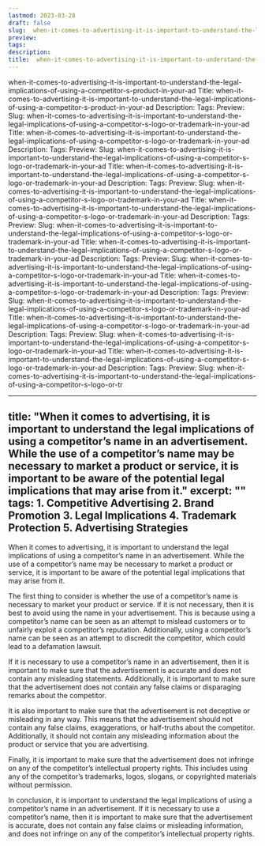 ```yaml
---
lastmod: 2023-03-28
draft: false
slug:  when-it-comes-to-advertising-it-is-important-to-understand-the-legal-implications-of-using-a-competitor-s-logo-or-trademark-in-your-ad
preview: 
tags: 
description: 
title:  when-it-comes-to-advertising-it-is-important-to-understand-the-legal-implications-of-using-a-competitor-s-product-in-your-ad
---
```

when-it-comes-to-advertising-it-is-important-to-understand-the-legal-implications-of-using-a-competitor-s-product-in-your-ad
Title: when-it-comes-to-advertising-it-is-important-to-understand-the-legal-implications-of-using-a-competitor-s-product-in-your-ad
Description:
Tags:
Preview:
Slug: when-it-comes-to-advertising-it-is-important-to-understand-the-legal-implications-of-using-a-competitor-s-logo-or-trademark-in-your-ad
Title: when-it-comes-to-advertising-it-is-important-to-understand-the-legal-implications-of-using-a-competitor-s-logo-or-trademark-in-your-ad
Description:
Tags:
Preview:
Slug: when-it-comes-to-advertising-it-is-important-to-understand-the-legal-implications-of-using-a-competitor-s-logo-or-trademark-in-your-ad
Title: when-it-comes-to-advertising-it-is-important-to-understand-the-legal-implications-of-using-a-competitor-s-logo-or-trademark-in-your-ad
Description:
Tags:
Preview:
Slug: when-it-comes-to-advertising-it-is-important-to-understand-the-legal-implications-of-using-a-competitor-s-logo-or-trademark-in-your-ad
Title: when-it-comes-to-advertising-it-is-important-to-understand-the-legal-implications-of-using-a-competitor-s-logo-or-trademark-in-your-ad
Description:
Tags:
Preview:
Slug: when-it-comes-to-advertising-it-is-important-to-understand-the-legal-implications-of-using-a-competitor-s-logo-or-trademark-in-your-ad
Title: when-it-comes-to-advertising-it-is-important-to-understand-the-legal-implications-of-using-a-competitor-s-logo-or-trademark-in-your-ad
Description:
Tags:
Preview:
Slug: when-it-comes-to-advertising-it-is-important-to-understand-the-legal-implications-of-using-a-competitor-s-logo-or-trademark-in-your-ad
Title: when-it-comes-to-advertising-it-is-important-to-understand-the-legal-implications-of-using-a-competitor-s-logo-or-trademark-in-your-ad
Description:
Tags:
Preview:
Slug: when-it-comes-to-advertising-it-is-important-to-understand-the-legal-implications-of-using-a-competitor-s-logo-or-trademark-in-your-ad
Title: when-it-comes-to-advertising-it-is-important-to-understand-the-legal-implications-of-using-a-competitor-s-logo-or-trademark-in-your-ad
Description:
Tags:
Preview:
Slug: when-it-comes-to-advertising-it-is-important-to-understand-the-legal-implications-of-using-a-competitor-s-logo-or-trademark-in-your-ad
Title: when-it-comes-to-advertising-it-is-important-to-understand-the-legal-implications-of-using-a-competitor-s-logo-or-trademark-in-your-ad
Description:
Tags:
Preview:
Slug: when-it-comes-to-advertising-it-is-important-to-understand-the-legal-implications-of-using-a-competitor-s-logo-or-tr

---
title: "When it comes to advertising, it is important to understand the legal implications of using a competitor’s name in an advertisement. While the use of a competitor’s name may be necessary to market a product or service, it is important to be aware of the potential legal implications that may arise from it."
excerpt: ""
tags: 1. Competitive Advertising
2. Brand Promotion
3. Legal Implications
4. Trademark Protection
5. Advertising Strategies
---

When it comes to advertising, it is important to understand the legal implications of using a competitor’s name in an advertisement. While the use of a competitor’s name may be necessary to market a product or service, it is important to be aware of the potential legal implications that may arise from it.

The first thing to consider is whether the use of a competitor’s name is necessary to market your product or service. If it is not necessary, then it is best to avoid using the name in your advertisement. This is because using a competitor’s name can be seen as an attempt to mislead customers or to unfairly exploit a competitor’s reputation. Additionally, using a competitor’s name can be seen as an attempt to discredit the competitor, which could lead to a defamation lawsuit.

If it is necessary to use a competitor’s name in an advertisement, then it is important to make sure that the advertisement is accurate and does not contain any misleading statements. Additionally, it is important to make sure that the advertisement does not contain any false claims or disparaging remarks about the competitor.

It is also important to make sure that the advertisement is not deceptive or misleading in any way. This means that the advertisement should not contain any false claims, exaggerations, or half-truths about the competitor. Additionally, it should not contain any misleading information about the product or service that you are advertising.

Finally, it is important to make sure that the advertisement does not infringe on any of the competitor’s intellectual property rights. This includes using any of the competitor’s trademarks, logos, slogans, or copyrighted materials without permission.

In conclusion, it is important to understand the legal implications of using a competitor’s name in an advertisement. If it is necessary to use a competitor’s name, then it is important to make sure that the advertisement is accurate, does not contain any false claims or misleading information, and does not infringe on any of the competitor’s intellectual property rights.